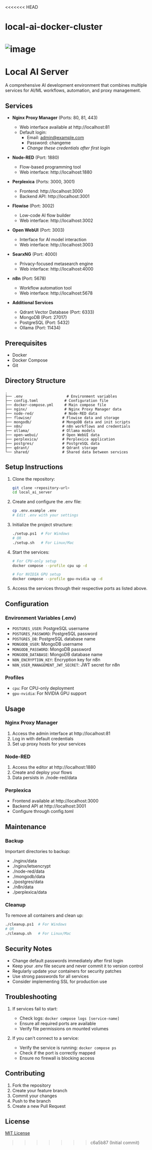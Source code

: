 <<<<<<< HEAD
# local-ai-docker-cluster



![image](https://github.com/user-attachments/assets/a94da3d9-6f03-4311-80d1-b9b21afda284)
=======
# Local AI Server

A comprehensive AI development environment that combines multiple services for AI/ML workflows, automation, and proxy management.

## Services

- **Nginx Proxy Manager** (Ports: 80, 81, 443)
  - Web interface available at http://localhost:81
  - Default login:
    - Email: admin@example.com
    - Password: changeme
    - *Change these credentials after first login*

- **Node-RED** (Port: 1880)
  - Flow-based programming tool
  - Web interface: http://localhost:1880

- **Perplexica** (Ports: 3000, 3001)
  - Frontend: http://localhost:3000
  - Backend API: http://localhost:3001

- **Flowise** (Port: 3002)
  - Low-code AI flow builder
  - Web interface: http://localhost:3002

- **Open WebUI** (Port: 3003)
  - Interface for AI model interaction
  - Web interface: http://localhost:3003

- **SearxNG** (Port: 4000)
  - Privacy-focused metasearch engine
  - Web interface: http://localhost:4000

- **n8n** (Port: 5678)
  - Workflow automation tool
  - Web interface: http://localhost:5678

- **Additional Services**
  - Qdrant Vector Database (Port: 6333)
  - MongoDB (Port: 27017)
  - PostgreSQL (Port: 5432)
  - Ollama (Port: 11434)

## Prerequisites

- Docker
- Docker Compose
- Git

## Directory Structure

```
.
├── .env                    # Environment variables
├── config.toml            # Configuration file
├── docker-compose.yml     # Main compose file
├── nginx/                 # Nginx Proxy Manager data
├── node-red/              # Node-RED data
├── flowise/              # Flowise data and storage
├── mongodb/              # MongoDB data and init scripts
├── n8n/                  # n8n workflows and credentials
├── ollama/               # Ollama models
├── open-webui/           # Open WebUI data
├── perplexica/           # Perplexica application
├── postgres/             # PostgreSQL data
├── qdrant/               # Qdrant storage
└── shared/               # Shared data between services
```

## Setup Instructions

1. Clone the repository:
   ```bash
   git clone <repository-url>
   cd local_ai_server
   ```

2. Create and configure the .env file:
   ```bash
   cp .env.example .env
   # Edit .env with your settings
   ```

3. Initialize the project structure:
   ```bash
   ./setup.ps1  # For Windows
   # OR
   ./setup.sh   # For Linux/Mac
   ```

4. Start the services:
   ```bash
   # For CPU-only setup
   docker compose --profile cpu up -d

   # For NVIDIA GPU setup
   docker compose --profile gpu-nvidia up -d
   ```

5. Access the services through their respective ports as listed above.

## Configuration

### Environment Variables (.env)
- `POSTGRES_USER`: PostgreSQL username
- `POSTGRES_PASSWORD`: PostgreSQL password
- `POSTGRES_DB`: PostgreSQL database name
- `MONGODB_USER`: MongoDB username
- `MONGODB_PASSWORD`: MongoDB password
- `MONGODB_DATABASE`: MongoDB database name
- `N8N_ENCRYPTION_KEY`: Encryption key for n8n
- `N8N_USER_MANAGEMENT_JWT_SECRET`: JWT secret for n8n

### Profiles
- `cpu`: For CPU-only deployment
- `gpu-nvidia`: For NVIDIA GPU support

## Usage

### Nginx Proxy Manager
1. Access the admin interface at http://localhost:81
2. Log in with default credentials
3. Set up proxy hosts for your services

### Node-RED
1. Access the editor at http://localhost:1880
2. Create and deploy your flows
3. Data persists in ./node-red/data

### Perplexica
- Frontend available at http://localhost:3000
- Backend API at http://localhost:3001
- Configure through config.toml

## Maintenance

### Backup
Important directories to backup:
- ./nginx/data
- ./nginx/letsencrypt
- ./node-red/data
- ./mongodb/data
- ./postgres/data
- ./n8n/data
- ./perplexica/data

### Cleanup
To remove all containers and clean up:
```bash
./cleanup.ps1  # For Windows
# OR
./cleanup.sh   # For Linux/Mac
```

## Security Notes

- Change default passwords immediately after first login
- Keep your .env file secure and never commit it to version control
- Regularly update your containers for security patches
- Use strong passwords for all services
- Consider implementing SSL for production use

## Troubleshooting

1. If services fail to start:
   - Check logs: `docker compose logs [service-name]`
   - Ensure all required ports are available
   - Verify file permissions on mounted volumes

2. If you can't connect to a service:
   - Verify the service is running: `docker compose ps`
   - Check if the port is correctly mapped
   - Ensure no firewall is blocking access

## Contributing

1. Fork the repository
2. Create your feature branch
3. Commit your changes
4. Push to the branch
5. Create a new Pull Request

## License

[MIT License](LICENSE)
>>>>>>> c6a5b87 (Initial commit)
